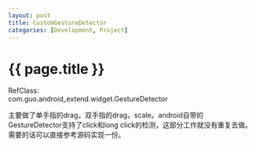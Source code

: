 ```yaml
---
layout: post
title: CustomGestureDetector
categories: [Development, Project]
---
```


{{ page.title }}
================
RefClass:    
	com.guo.android_extend.widget.GestureDetector    
	
主要做了单手指的drag，双手指的drag，scale。android自带的GestureDetector支持了click和long click的检测，这部分工作就没有重复去做。
需要的话可以直接参考源码实现一份。
